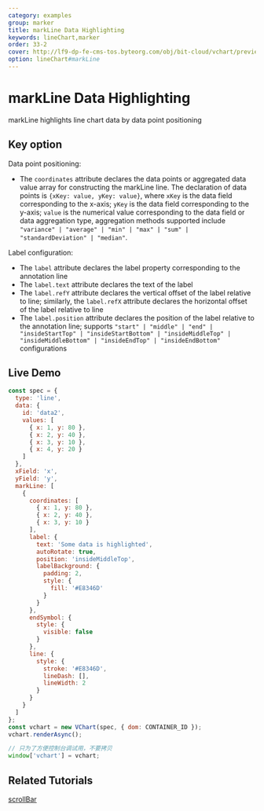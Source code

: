 ```yaml
---
category: examples
group: marker
title: markLine Data Highlighting
keywords: lineChart,marker
order: 33-2
cover: http://lf9-dp-fe-cms-tos.byteorg.com/obj/bit-cloud/vchart/preview/marker/mark-line-coordinates.png
option: lineChart#markLine
---
```


# markLine Data Highlighting

markLine highlights line chart data by data point positioning

## Key option

Data point positioning:

- The `coordinates` attribute declares the data points or aggregated data value array for constructing the markLine line. The declaration of data points is `{xKey: value, yKey: value}`, where `xKey` is the data field corresponding to the x-axis; `yKey` is the data field corresponding to the y-axis; `value` is the numerical value corresponding to the data field or data aggregation type, aggregation methods supported include `"variance" | "average" | "min" | "max" | "sum" | "standardDeviation" | "median"`.

Label configuration:

- The `label` attribute declares the label property corresponding to the annotation line
- The `label.text` attribute declares the text of the label
- The `label.refY` attribute declares the vertical offset of the label relative to line; similarly, the `label.refX` attribute declares the horizontal offset of the label relative to line
- The `label.position` attribute declares the position of the label relative to the annotation line; supports `"start" | "middle" | "end" | "insideStartTop" | "insideStartBottom" | "insideMiddleTop" | "insideMiddleBottom" | "insideEndTop" | "insideEndBottom"` configurations

## Live Demo

```javascript livedemo
const spec = {
  type: 'line',
  data: {
    id: 'data2',
    values: [
      { x: 1, y: 80 },
      { x: 2, y: 40 },
      { x: 3, y: 10 },
      { x: 4, y: 20 }
    ]
  },
  xField: 'x',
  yField: 'y',
  markLine: [
    {
      coordinates: [
        { x: 1, y: 80 },
        { x: 2, y: 40 },
        { x: 3, y: 10 }
      ],
      label: {
        text: 'Some data is highlighted',
        autoRotate: true,
        position: 'insideMiddleTop',
        labelBackground: {
          padding: 2,
          style: {
            fill: '#E8346D'
          }
        }
      },
      endSymbol: {
        style: {
          visible: false
        }
      },
      line: {
        style: {
          stroke: '#E8346D',
          lineDash: [],
          lineWidth: 2
        }
      }
    }
  ]
};
const vchart = new VChart(spec, { dom: CONTAINER_ID });
vchart.renderAsync();

// 只为了方便控制台调试用，不要拷贝
window['vchart'] = vchart;
```

## Related Tutorials

[scrollBar](link)
